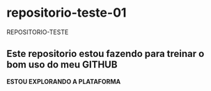 # repositorio-teste-01

REPOSITORIO-TESTE

## Este repositorio estou fazendo para treinar o bom uso do meu GITHUB

**ESTOU EXPLORANDO A PLATAFORMA**
